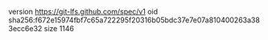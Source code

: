 version https://git-lfs.github.com/spec/v1
oid sha256:f672e15974fbf7c65a722295f20316b05bdc37e7e07a810400263a383ecc6e32
size 1146
